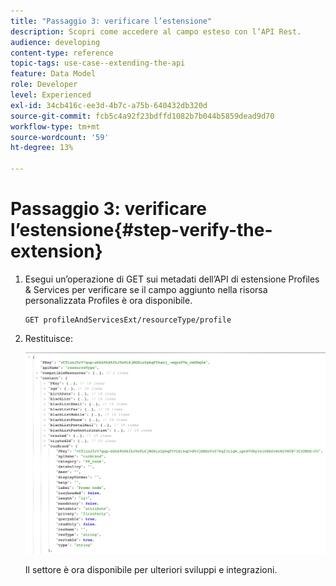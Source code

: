 ```yaml
---
title: "Passaggio 3: verificare l’estensione"
description: Scopri come accedere al campo esteso con l’API Rest.
audience: developing
content-type: reference
topic-tags: use-case--extending-the-api
feature: Data Model
role: Developer
level: Experienced
exl-id: 34cb416c-ee3d-4b7c-a75b-640432db320d
source-git-commit: fcb5c4a92f23bdffd1082b7b044b5859dead9d70
workflow-type: tm+mt
source-wordcount: '59'
ht-degree: 13%

---
```


# Passaggio 3: verificare l’estensione{#step-verify-the-extension}

1. Esegui un’operazione di GET sui metadati dell’API di estensione Profiles &amp; Services per verificare se il campo aggiunto nella risorsa personalizzata Profiles è ora disponibile.

   ```
   GET profileAndServicesExt/resourceType/profile
   ```

1. Restituisce:

   ![](assets/extendpandsapiview.png)

   Il settore è ora disponibile per ulteriori sviluppi e integrazioni.
